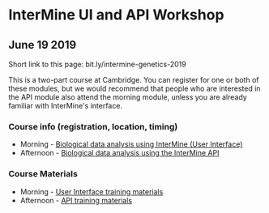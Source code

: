 # InterMine UI and API Workshop 
## June 19 2019

Short link to this page: bit.ly/intermine-genetics-2019

This is a two-part course at Cambridge. You can register for one or both of these modules, but we would recommend that people who are interested in the API module also attend the morning module, unless you are already familiar with InterMine's interface.
### Course info (registration, location, timing)
- Morning - [Biological data analysis using InterMine (User Interface)](https://training.csx.cam.ac.uk/bioinformatics/event/2874533)
- Afternoon - [Biological data analysis using the InterMine API ](https://training.csx.cam.ac.uk/bioinformatics/event/2876900)

### Course Materials
- Morning - [User Interface training materials](2019-06-19-genetics-ui)
- Afternoon - [API training materials](2019-06-19-genetics-api)            
